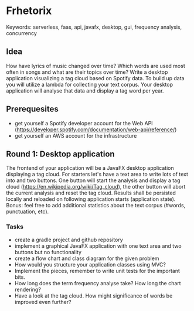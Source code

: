 # Frhetorix

Keywords: serverless, faas, api, javafx, desktop, gui, frequency analysis, concurrency

## Idea

How have lyrics of music changed over time? Which words are used most often in songs and what are their topics over time?
Write a desktop application visualizing a tag cloud based on Spotify data.
To build up data you will utilize a lambda for collecting your text corpus.
Your desktop application will analyse that data and display a tag word per year.

## Prerequesites

  * get yourself a Spotify developer account for the Web API (https://developer.spotify.com/documentation/web-api/reference/)
  * get yourself an AWS account for the infrastructure

## Round 1: Desktop application

The frontend of your application will be a JavaFX desktop application displaying a tag cloud.
For starters let's have a text area to write lots of text into and two buttons. One button will start the analysis and
display a tag cloud (https://en.wikipedia.org/wiki/Tag_cloud), the other button will abort the current analysis and reset the tag cloud.
Results shall be persisted locally and reloaded on following application starts (application state).
Bonus: feel free to add additional statistics about the text corpus (#words, punctuation, etc).

### Tasks

  * create a gradle project and github repository
  * implement a graphical JavaFX application with one text area and two buttons but no functionality
  * create a flow chart and class diagram for the given problem
  * How would you structure your application classes using MVC?
  * Implement the pieces, remember to write unit tests for the important bits.
  * How long does the term frequency analyse take? How long the chart rendering?
  * Have a look at the tag cloud. How might significance of words be improved even further?


